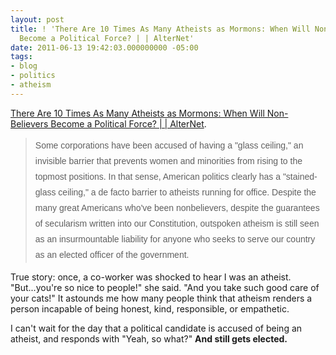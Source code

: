 ```yaml
---
layout: post
title: ! 'There Are 10 Times As Many Atheists as Mormons: When Will Non-Believers
  Become a Political Force? | | AlterNet'
date: 2011-06-13 19:42:03.000000000 -05:00
tags:
- blog
- politics
- atheism
---
```

<a href="http://www.alternet.org/story/151267/there_are_10_times_as_many_atheists_as_mormons:_when_will_non-believers_become_a_political_force?page=4">There Are 10 Times As Many Atheists as Mormons: When Will Non-Believers Become a Political Force? | | AlterNet</a>.

<blockquote><span style="font-family: Arial, Georgia, sans-serif; line-height: 25px;">Some corporations have been accused of having a "glass ceiling," an invisible barrier that prevents women and minorities from rising to the topmost positions. In that sense, American politics clearly has a "stained-glass ceiling," a de facto barrier to atheists running for office. Despite the many great Americans who've been nonbelievers, despite the guarantees of secularism written into our Constitution, outspoken atheism is still seen as an insurmountable liability for anyone who seeks to serve our country as an elected officer of the government.</span></blockquote>

True story: once, a co-worker was shocked to hear I was an atheist. "But...you're so nice to people!" she said. "And you take such good care of your cats!" It astounds me how many people think that atheism renders a person incapable of being honest, kind, responsible, or empathetic.

I can't wait for the day that a political candidate is accused of being an atheist, and responds with "Yeah, so what?" **And still gets elected.**
